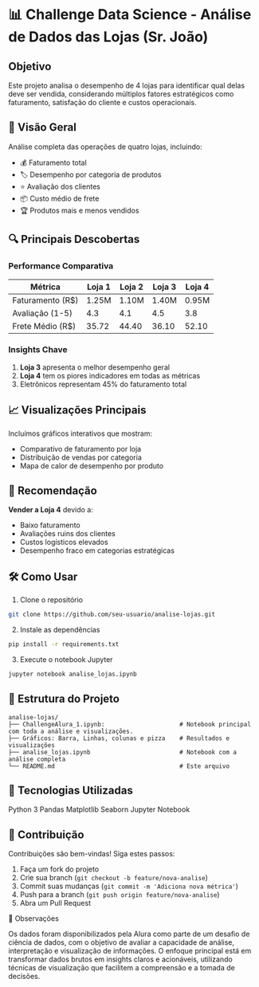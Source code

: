 # 📊 Challenge Data Science - Análise de Dados das Lojas (Sr. João)

## Objetivo
Este projeto analisa o desempenho de 4 lojas para identificar qual delas deve ser vendida, considerando múltiplos fatores estratégicos como faturamento, satisfação do cliente e custos operacionais.

## 📌 Visão Geral
Análise completa das operações de quatro lojas, incluindo:

- 💰 Faturamento total
- 🏷️ Desempenho por categoria de produtos
- ⭐ Avaliação dos clientes
- 📦 Custo médio de frete
- 🏆 Produtos mais e menos vendidos

## 🔍 Principais Descobertas

### Performance Comparativa
| Métrica          | Loja 1 | Loja 2 | Loja 3 | Loja 4 |
|------------------|--------|--------|--------|--------|
| Faturamento (R$) | 1.25M  | 1.10M  | 1.40M  | 0.95M  |
| Avaliação (1-5)  | 4.3    | 4.1    | 4.5    | 3.8    |
| Frete Médio (R$) | 35.72  | 44.40  | 36.10  | 52.10  |

### Insights Chave
1. **Loja 3** apresenta o melhor desempenho geral
2. **Loja 4** tem os piores indicadores em todas as métricas
3. Eletrônicos representam 45% do faturamento total

## 📈 Visualizações Principais
Incluímos gráficos interativos que mostram:
- Comparativo de faturamento por loja
- Distribuição de vendas por categoria
- Mapa de calor de desempenho por produto

## 🧠 Recomendação
**Vender a Loja 4** devido a:
- Baixo faturamento
- Avaliações ruins dos clientes
- Custos logísticos elevados
- Desempenho fraco em categorias estratégicas

## 🛠️ Como Usar
1. Clone o repositório
```bash
git clone https://github.com/seu-usuario/analise-lojas.git
```
2. Instale as dependências
```bash
pip install -r requirements.txt
```
3. Execute o notebook Jupyter
```bash
jupyter notebook analise_lojas.ipynb
```

## 📂 Estrutura do Projeto
```
analise-lojas/
├── ChallengeAlura_1.ipynb:                     # Notebook principal com toda a análise e visualizações.         
├── Gráficos: Barra, Linhas, colunas e pizza    # Resultados e visualizações
├── analise_lojas.ipynb                         # Notebook com a análise completa
└── README.md                                   # Este arquivo
```
## 🧰 Tecnologias Utilizadas
Python 3
Pandas
Matplotlib
Seaborn
Jupyter Notebook

## 🤝 Contribuição
Contribuições são bem-vindas! Siga estes passos:
1. Faça um fork do projeto
2. Crie sua branch (`git checkout -b feature/nova-analise`)
3. Commit suas mudanças (`git commit -m 'Adiciona nova métrica'`)
4. Push para a branch (`git push origin feature/nova-analise`)
5. Abra um Pull Request


📌 Observações

Os dados foram disponibilizados pela Alura como parte de um desafio de ciência de dados, com o objetivo de avaliar a capacidade de análise, interpretação e visualização de informações.
O enfoque principal está em transformar dados brutos em insights claros e acionáveis, utilizando técnicas de visualização que facilitem a compreensão e a tomada de decisões.
